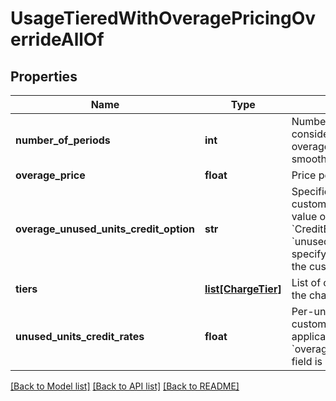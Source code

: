# UsageTieredWithOveragePricingOverrideAllOf

## Properties
Name | Type | Description | Notes
------------ | ------------- | ------------- | -------------
**number_of_periods** | **int** | Number of periods that Zuora considers when calculating overage charges with overage smoothing.  | [optional] 
**overage_price** | **float** | Price per overage unit consumed.  | [optional] 
**overage_unused_units_credit_option** | **str** | Specifies whether to credit the customer for unused units.  If the value of this field is &#x60;CreditBySpecificRate&#x60;, use the &#x60;unusedUnitsCreditRates&#x60; field to specify the rate at which to credit the customer for unused units.  | [optional] 
**tiers** | [**list[ChargeTier]**](ChargeTier.md) | List of cumulative pricing tiers in the charge.  | [optional] 
**unused_units_credit_rates** | **float** | Per-unit rate at which to credit the customer for unused units. Only applicable if the value of the &#x60;overageUnusedUnitsCreditOption&#x60; field is &#x60;CreditBySpecificRate&#x60;.  | [optional] 

[[Back to Model list]](../README.md#documentation-for-models) [[Back to API list]](../README.md#documentation-for-api-endpoints) [[Back to README]](../README.md)


